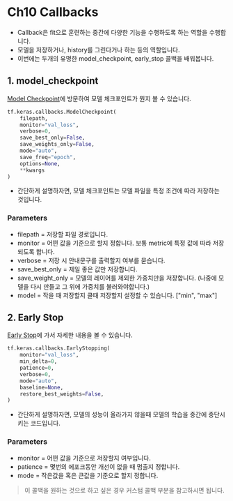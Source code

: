 # Ch10 Callbacks
* Callback은 fit으로 훈련하는 중간에 다양한 기능을 수행하도록 하는 역할을 수행합니다.
* 모델을 저장하거나, history를 그린다거나 하는 등의 역할입니다. 
* 이번에는 두개의 유명한 model_checkpoint, early_stop 콜백을 배워봅니다.

## 1. model_checkpoint
[Model Checkpoint](https://keras.io/api/callbacks/model_checkpoint/)에 방문하여 모델 체크포인트가 뭔지 볼 수 있습니다.
```python
tf.keras.callbacks.ModelCheckpoint(
    filepath,
    monitor="val_loss",
    verbose=0,
    save_best_only=False,
    save_weights_only=False,
    mode="auto",
    save_freq="epoch",
    options=None,
    **kwargs
)
```
* 간단하게 설명하자면, 모델 체크포인트는 모델 파일을 특정 조건에 따라 저장하는 것입니다.
### Parameters
* filepath = 저장할 파일 경로입니다.
* monitor = 어떤 값을 기준으로 할지 정합니다. 보통 metric에 특정 값에 따라 저장되도록 합니다.
* verbose = 저장 시 안내문구를 출력할지 여부를 묻습니다.
* save_best_only = 제일 좋은 값만 저장합니다.
* save_weight_only = 모델의 레이어를 제외한 가중치만을 저장합니다. (나중에 모델을 다시 만들고 그 위에 가중치를 불러와야합니다.)
* model = 작을 때 저장할지 클때 저장할지 설정할 수 있습니다. ["min", "max"]


## 2. Early Stop
[Early Stop](https://keras.io/api/callbacks/early_stopping/)에 가서 자세한 내용을 볼 수 있습니다.

```python
tf.keras.callbacks.EarlyStopping(
    monitor="val_loss",
    min_delta=0,
    patience=0,
    verbose=0,
    mode="auto",
    baseline=None,
    restore_best_weights=False,
)
```
* 간단하게 설명하자면, 모델의 성능이 올라가지 않을때 모델의 학습을 중간에 중단시키는 코드입니다.

### Parameters
* monitor = 어떤 값을 기준으로 저장할지 여부입니다.
* patience = 몇번의 에포크동안 개선이 없을 때 멈출지 정합니다.
* mode = 작은값을 혹은 큰값을 기준으로 할지 정합니다.

> 이 콜백을 원하는 것으로 하고 싶은 경우 커스텀 콜백 부분을 참고하시면 됩니다.